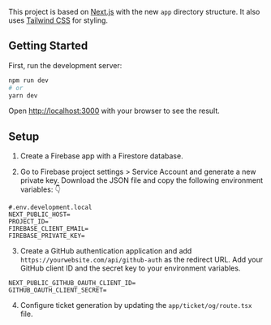 This project is based on [Next.js](https://nextjs.org/) with the new `app` directory structure. It also uses [Tailwind CSS](https://tailwindcss.com/) for styling.

## Getting Started

First, run the development server:

```bash
npm run dev
# or
yarn dev
```

Open [http://localhost:3000](http://localhost:3000) with your browser to see the result.

## Setup

1. Create a Firebase app with a Firestore database.

2. Go to Firebase project settings > Service Account and generate a new private key. Download the JSON file and copy the following environment variables: 👇

```
#.env.development.local
NEXT_PUBLIC_HOST=
PROJECT_ID=
FIREBASE_CLIENT_EMAIL=
FIREBASE_PRIVATE_KEY=
```

3. Create a GitHub authentication application and add `https://yourwebsite.com/api/github-auth` as the redirect URL. Add your GitHub client ID and the secret key to your environment variables.

```
NEXT_PUBLIC_GITHUB_OAUTH_CLIENT_ID=
GITHUB_OAUTH_CLIENT_SECRET=

```

4. Configure ticket generation by updating the `app/ticket/og/route.tsx` file.
